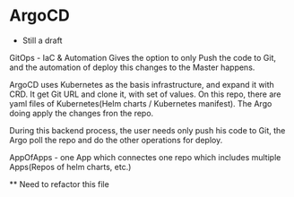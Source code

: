 # ArgoCD

* Still a draft

GitOps - IaC & Automation
Gives the option to only Push the code to Git, and the automation of deploy this changes to the Master happens.

ArgoCD uses Kubernetes as the basis infrastructure, and expand it with CRD.
It get Git URL and clone it, with set of values.
On this repo, there are yaml files of Kubernetes(Helm charts / Kubernetes manifest).
The Argo doing apply the changes fron the repo.

During this backend process, the user needs only push his code to Git, the Argo poll the repo and do the other operations for deploy.

AppOfApps - one App which connectes one repo which includes multiple Apps(Repos of helm charts, etc.)

** Need to refactor this file